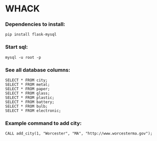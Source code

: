# WHACK


### Dependencies to install:
```
pip install flask-mysql
```

### Start sql:
```
mysql -u root -p
```

### See all database columns:
```
SELECT * FROM city;
SELECT * FROM metal;
SELECT * FROM paper;
SELECT * FROM glass;
SELECT * FROM plastic;
SELECT * FROM battery;
SELECT * FROM bulb;
SELECT * FROM electronic;
```

### Example command to add city:
```
CALL add_city(1, "Worcester", "MA", "http://www.worcesterma.gov");
```
